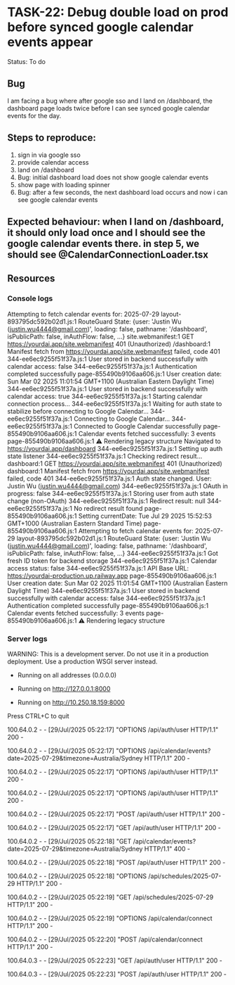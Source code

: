 # TASK-22: Debug double load on prod before synced google calendar events appear
Status: To do

## Bug
I am facing a bug where after google sso and I land on /dashboard, the dashboard page loads twice before I can see synced google calendar events for the day.

## Steps to reproduce:
1. sign in via google sso
2. provide calendar access
3. land on /dashboard
4. Bug: initial dashboard load does not show google calendar events
5. show page with loading spinner
6. Bug: after a few seconds, the next dashboard load occurs and now i can see google calendar events

## Expected behaviour: when I land on /dashboard, it should only load once and I should see the google calendar events there. in step 5, we should see @CalendarConnectionLoader.tsx

## Resources
### Console logs
Attempting to fetch calendar events for: 2025-07-29
layout-893795dc592b02d1.js:1 RouteGuard State: {user: 'Justin Wu (justin.wu4444@gmail.com)', loading: false, pathname: '/dashboard', isPublicPath: false, inAuthFlow: false, …}
site.webmanifest:1  GET https://yourdai.app/site.webmanifest 401 (Unauthorized)
/dashboard:1 Manifest fetch from https://yourdai.app/site.webmanifest failed, code 401
344-ee6ec9255f51f37a.js:1 User stored in backend successfully with calendar access: false
344-ee6ec9255f51f37a.js:1 Authentication completed successfully
page-855490b9106aa606.js:1 User creation date: Sun Mar 02 2025 11:01:54 GMT+1100 (Australian Eastern Daylight Time)
344-ee6ec9255f51f37a.js:1 User stored in backend successfully with calendar access: true
344-ee6ec9255f51f37a.js:1 Starting calendar connection process...
344-ee6ec9255f51f37a.js:1 Waiting for auth state to stabilize before connecting to Google Calendar...
344-ee6ec9255f51f37a.js:1 Connecting to Google Calendar...
344-ee6ec9255f51f37a.js:1 Connected to Google Calendar successfully
page-855490b9106aa606.js:1 Calendar events fetched successfully: 3 events
page-855490b9106aa606.js:1 ⚠️ Rendering legacy structure
Navigated to https://yourdai.app/dashboard
344-ee6ec9255f51f37a.js:1 Setting up auth state listener
344-ee6ec9255f51f37a.js:1 Checking redirect result...
dashboard:1  GET https://yourdai.app/site.webmanifest 401 (Unauthorized)
dashboard:1 Manifest fetch from https://yourdai.app/site.webmanifest failed, code 401
344-ee6ec9255f51f37a.js:1 Auth state changed. User: Justin Wu (justin.wu4444@gmail.com)
344-ee6ec9255f51f37a.js:1 OAuth in progress: false
344-ee6ec9255f51f37a.js:1 Storing user from auth state change (non-OAuth)
344-ee6ec9255f51f37a.js:1 Redirect result: null
344-ee6ec9255f51f37a.js:1 No redirect result found
page-855490b9106aa606.js:1 Setting currentDate: Tue Jul 29 2025 15:52:53 GMT+1000 (Australian Eastern Standard Time)
page-855490b9106aa606.js:1 Attempting to fetch calendar events for: 2025-07-29
layout-893795dc592b02d1.js:1 RouteGuard State: {user: 'Justin Wu (justin.wu4444@gmail.com)', loading: false, pathname: '/dashboard', isPublicPath: false, inAuthFlow: false, …}
344-ee6ec9255f51f37a.js:1 Got fresh ID token for backend storage
344-ee6ec9255f51f37a.js:1 Calendar access status: false
344-ee6ec9255f51f37a.js:1 API Base URL: https://yourdai-production.up.railway.app
page-855490b9106aa606.js:1 User creation date: Sun Mar 02 2025 11:01:54 GMT+1100 (Australian Eastern Daylight Time)
344-ee6ec9255f51f37a.js:1 User stored in backend successfully with calendar access: false
344-ee6ec9255f51f37a.js:1 Authentication completed successfully
page-855490b9106aa606.js:1 Calendar events fetched successfully: 3 events
page-855490b9106aa606.js:1 ⚠️ Rendering legacy structure

### Server logs
WARNING: This is a development server. Do not use it in a production deployment. Use a production WSGI server instead.

 * Running on all addresses (0.0.0.0)

 * Running on http://127.0.0.1:8000

 * Running on http://10.250.18.159:8000

Press CTRL+C to quit

100.64.0.2 - - [29/Jul/2025 05:22:17] "OPTIONS /api/auth/user HTTP/1.1" 200 -

100.64.0.2 - - [29/Jul/2025 05:22:17] "OPTIONS /api/calendar/events?date=2025-07-29&timezone=Australia/Sydney HTTP/1.1" 200 -

100.64.0.2 - - [29/Jul/2025 05:22:17] "OPTIONS /api/auth/user HTTP/1.1" 200 -

100.64.0.2 - - [29/Jul/2025 05:22:17] "OPTIONS /api/auth/user HTTP/1.1" 200 -

100.64.0.2 - - [29/Jul/2025 05:22:17] "POST /api/auth/user HTTP/1.1" 200 -

100.64.0.2 - - [29/Jul/2025 05:22:17] "GET /api/auth/user HTTP/1.1" 200 -

100.64.0.2 - - [29/Jul/2025 05:22:18] "GET /api/calendar/events?date=2025-07-29&timezone=Australia/Sydney HTTP/1.1" 400 -

100.64.0.2 - - [29/Jul/2025 05:22:18] "POST /api/auth/user HTTP/1.1" 200 -

100.64.0.2 - - [29/Jul/2025 05:22:18] "OPTIONS /api/schedules/2025-07-29 HTTP/1.1" 200 -

100.64.0.2 - - [29/Jul/2025 05:22:19] "GET /api/schedules/2025-07-29 HTTP/1.1" 200 -

100.64.0.2 - - [29/Jul/2025 05:22:19] "OPTIONS /api/calendar/connect HTTP/1.1" 200 -

100.64.0.2 - - [29/Jul/2025 05:22:20] "POST /api/calendar/connect HTTP/1.1" 200 -

100.64.0.3 - - [29/Jul/2025 05:22:23] "GET /api/auth/user HTTP/1.1" 200 -

100.64.0.3 - - [29/Jul/2025 05:22:23] "POST /api/auth/user HTTP/1.1" 200 -